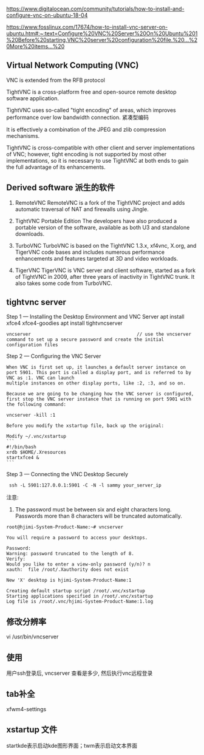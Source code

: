 
https://www.digitalocean.com/community/tutorials/how-to-install-and-configure-vnc-on-ubuntu-18-04

https://www.fosslinux.com/17674/how-to-install-vnc-server-on-ubuntu.htm#:~:text=Configure%20VNC%20Server%20On%20Ubuntu%201%20Before%20starting,VNC%20server%20configuration%20file.%20...%20More%20items...%20

## Virtual Network Computing (VNC)

VNC is extended from the RFB protocol

TightVNC is a cross-platform free and open-source remote desktop software application.

TightVNC uses so-called "tight encoding" of areas, which improves performance over low bandwidth connection. 紧凑型编码

It is effectively a combination of the JPEG and zlib compression mechanisms.

TightVNC is cross-compatible with other client and server implementations of VNC; however, tight encoding 
is not supported by most other implementations, so it is necessary to use TightVNC at both ends to gain the 
full advantage of its enhancements.


## Derived software 派生的软件

1. RemoteVNC
    RemoteVNC is a fork of the TightVNC project and adds automatic traversal of NAT and firewalls using Jingle.

1. TightVNC Portable Edition
    The developers have also produced a portable version of the software, available as both U3 and standalone downloads.

1. TurboVNC
    TurboVNC is based on the TightVNC 1.3.x, xf4vnc, X.org, and TigerVNC code bases and includes numerous performance 
    enhancements and features targeted at 3D and video workloads.

1. TigerVNC
    TigerVNC is VNC server and client software, started as a fork of TightVNC in 2009, after three years of inactivity 
    in TightVNC trunk. It also takes some code from TurboVNC.

## tightvnc server

Step 1 — Installing the Desktop Environment and VNC Server
    apt install xfce4 xfce4-goodies
    apt install tightvncserver

    vncserver                                       // use the vncserver command to set up a secure password and create the initial configuration files
    

Step 2 — Configuring the VNC Server

    When VNC is first set up, it launches a default server instance on port 5901. This port is called a display port, and is referred to by VNC as :1. VNC can launch
    multiple instances on other display ports, like :2, :3, and so on.

    Because we are going to be changing how the VNC server is configured, first stop the VNC server instance that is running on port 5901 with the following command:

    vncserver -kill :1

    Before you modify the xstartup file, back up the original:

    Modify ~/.vnc/xstartup
    ```
    #!/bin/bash 
    xrdb $HOME/.Xresources 
    startxfce4 & 
    ```

Step 3 — Connecting the VNC Desktop Securely 

     ssh -L 5901:127.0.0.1:5901 -C -N -l sammy your_server_ip


注意:

1. The password must be between six and eight characters long. Passwords more than 8 characters will be truncated automatically.



```
root@hjimi-System-Product-Name:~# vncserver

You will require a password to access your desktops.

Password:
Warning: password truncated to the length of 8.                 
Verify:
Would you like to enter a view-only password (y/n)? n
xauth:  file /root/.Xauthority does not exist

New 'X' desktop is hjimi-System-Product-Name:1

Creating default startup script /root/.vnc/xstartup
Starting applications specified in /root/.vnc/xstartup
Log file is /root/.vnc/hjimi-System-Product-Name:1.log

```




## 修改分辨率

vi /usr/bin/vncserver


## 使用

用户ssh登录后, vncserver 查看是多少, 然后执行vnc远程登录


## tab补全

xfwm4-settings





## xstartup 文件

startkde表示启动kde图形界面；twm表示启动文本界面
